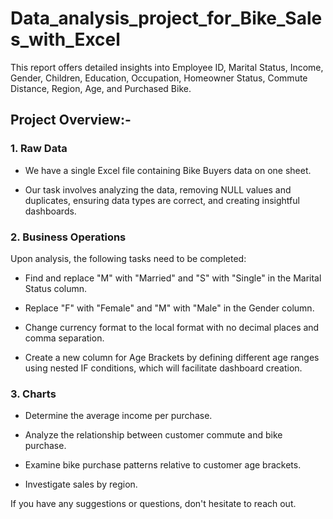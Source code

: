 # Data_analysis_project_for_Bike_Sales_with_Excel
This report offers detailed insights into Employee ID, Marital Status, Income, Gender, Children, Education, Occupation, Homeowner Status, Commute Distance, Region, Age, and Purchased Bike.

<h2>Project Overview:-</h2>
<h3>1. Raw Data</h3>

- We have a single Excel file containing Bike Buyers data on one sheet.

- Our task involves analyzing the data, removing NULL values and duplicates, ensuring data types are correct, and creating insightful dashboards.


<h3>2. Business Operations</h3>

Upon analysis, the following tasks need to be completed:

- Find and replace "M" with "Married" and "S" with "Single" in the Marital Status column.
  
- Replace "F" with "Female" and "M" with "Male" in the Gender column.
  
- Change currency format to the local format with no decimal places and comma separation.
  
- Create a new column for Age Brackets by defining different age ranges using nested IF conditions, which will facilitate dashboard creation.


<h3>3. Charts</h3>

- Determine the average income per purchase.
  
- Analyze the relationship between customer commute and bike purchase.
  
- Examine bike purchase patterns relative to customer age brackets.
  
- Investigate sales by region.



If you have any suggestions or questions, don't hesitate to reach out.
